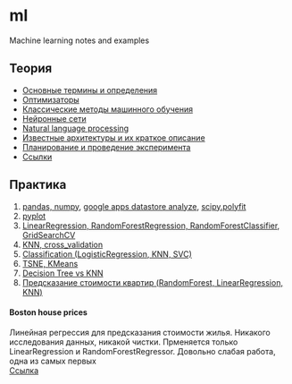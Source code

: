 # ml
Machine learning notes and examples

## Теория
 - [Основные термины и определения](./glossary/common.md)  
 - [Оптимизаторы](./glossary/optimizers.md)
 - [Классические методы машинного обучения](./glossary/classics.md)  
 - [Нейронные сети](./glossary/neural_networks.md)  
 - [Natural language processing](./glossary/nlp.md)  
 - [Известные архитектуры и их краткое описание](./glossary/architectures.md)  
 - [Планирование и проведение эксперимента](./glossary/experiment_planning.md)
 - [Ссылки](./glossary/links.md)  


## Практика
1. [pandas, numpy](./lesson1/index.md), [google apps datastore analyze](./lesson1/index2.ipynb), [scipy.polyfit](./lesson1/scipy.ipynb)  
2. [pyplot](./lesson2/index.md)  
3. [LinearRegression, RandomForestRegression, RandomForestClassifier, GridSearchCV](./lesson3/index.ipynb)  
4. [KNN, cross_validation](./lesson4/index.ipynb)  
5. [Classification (LogisticRegression, KNN, SVC)](./lesson5/index.ipynb)  
6. [TSNE, KMeans](./lesson6/index.ipynb)  
7. [Decision Tree vs KNN](./lesson7/index.ipynb)  
8. [Предсказание стоимости квартир (RandomForest, LinearRegression, KNN)](./lesson8/index.ipynb)  

#### Boston house prices
Линейная регрессия для предсказания стоимости жилья. Никакого исследования данных, никакой чистки. Прменяется только LinearRegression и RandomForestRegressor. Довольно слабая работа, одна из самых первых  
[Ссылка](https://www.kaggle.com/alexahdp/boston-house-prices-regression)  
